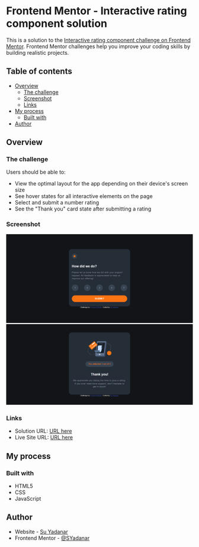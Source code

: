 # Frontend Mentor - Interactive rating component solution

This is a solution to the [Interactive rating component challenge on Frontend Mentor](https://www.frontendmentor.io/challenges/interactive-rating-component-koxpeBUmI). Frontend Mentor challenges help you improve your coding skills by building realistic projects. 

## Table of contents

- [Overview](#overview)
  - [The challenge](#the-challenge)
  - [Screenshot](#screenshot)
  - [Links](#links)
- [My process](#my-process)
  - [Built with](#built-with)
- [Author](#author)

## Overview

### The challenge

Users should be able to:

- View the optimal layout for the app depending on their device's screen size
- See hover states for all interactive elements on the page
- Select and submit a number rating
- See the "Thank you" card state after submitting a rating

### Screenshot

![](./design/screenshot1.png)
![](./design/screenshot2.png)

### Links

- Solution URL: [URL here](https://github.com/SYadanar/Interactive-rating-component)
- Live Site URL: [URL here](https://interactive-rating-component-steel.vercel.app/)

## My process

### Built with

- HTML5
- CSS
- JavaScript

## Author

- Website - [Su Yadanar](https://github.com/SYadanar)
- Frontend Mentor - [@SYadanar](https://www.frontendmentor.io/profile/SYadanar)